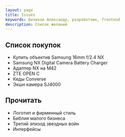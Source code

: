 ```yaml
---
layout: page
title: Issues
keywords: Бизиков Александр, разработчик, frontend
description: Список желаний
---
```


## Список покупок
- Купить объектив Samsung 16mm f/2.4 NX
- Samsung NX Digital Camera Battery Charger
- Адаптер NX на M42
- ZTE OPEN C 
- Кеды Converse
- Экшн камера SJ4000 

## Прочитать
- Логотип и фирменный стиль
- Библия малого бизнеса
- Третий эпизод звездных войн
- Интерфейсы

